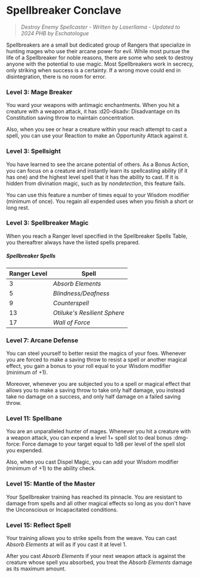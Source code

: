 # Spellbreaker Conclave

> *Destroy Enemy Spellcaster - Written by Laserllama - Updated to 2024 PHB by Eschatologue*

Spellbreakers are a small but dedicated group of Rangers that specialize in hunting mages who use their arcane power for evil. While most pursue the life of a Spellbreaker for noble reasons, there are some who seek to destroy anyone with the potential to use magic. Most Spellbreakers work in secrecy, only striking when success is a certainty. If a wrong move could end in disintegration, there is no room for error.

### Level 3: Mage Breaker

You ward your weapons with antimagic enchantments. When you hit a creature with a weapon attack, it has :d20-disadv: Disadvantage on its Constitution saving throw to maintain concentration.

Also, when you see or hear a creature within your reach attempt to cast a spell, you can use your Reaction to make an Opportunity Attack against it.

### Level 3: Spellsight

You have learned to see the arcane potential of others. As a Bonus Action, you can focus on a creature and instantly learn its spellcasting ability (if it has one) and the highest level spell that it has the ability to cast. If it is hidden from divination magic, such as by *nondetection*, this feature fails.

You can use this feature a number of times equal to your Wisdom modifier (minimum of once). You regain all expended uses when you finish a short or long rest.

### Level 3: Spellbreaker Magic

When you reach a Ranger level specified in the Spellbreaker Spells Table, you thereaftrer always have the listed spells prepared.

##### Spellbreaker Spells

| Ranger Level | Spell |
|---|---|
| 3 | *Absorb Elements* |
| 5 | *Blindness/Deafness* |
| 9 | *Counterspell* |
| 13 | *Otiluke's Resilient Sphere* |
| 17 | *Wall of Force* |

### Level 7: Arcane Defense

You can steel yourself to better resist the magics of your foes. Whenever you are forced to make a saving throw to resist a spell or another magical effect, you gain a bonus to your roll equal to your Wisdom modifier (minimum of +1).

Moreover, whenever you are subjected you to a spell or magical effect that allows you to make a saving throw to take only half damage, you instead take no damage on a success, and only half damage on a failed saving throw.

### Level 11: Spellbane

You are an unparalleled hunter of mages. Whenever you hit a creature with a weapon attack, you can expend a level 1+ spell slot to deal bonus :dmg-force: Force damage to your target equal to 1d8 per level of the spell slot you expended.

Also, when you cast Dispel Magic, you can add your Wisdom modifier (minimum of +1) to the ability check.

### Level 15: Mantle of the Master

Your Spellbreaker training has reached its pinnacle. You are resistant to damage from spells and all other magical effects so long as you don't have the Unconscious or Incapacitated conditions.

### Level 15: Reflect Spell

Your training allows you to strike spells from the weave. You can cast *Absorb Elements* at will as if you cast it at level 1.

After you cast *Absorb Elements* if your next weapon attack is against the creature whose spell you absorbed, you treat the *Absorb Elements* damage as its maximum amount.